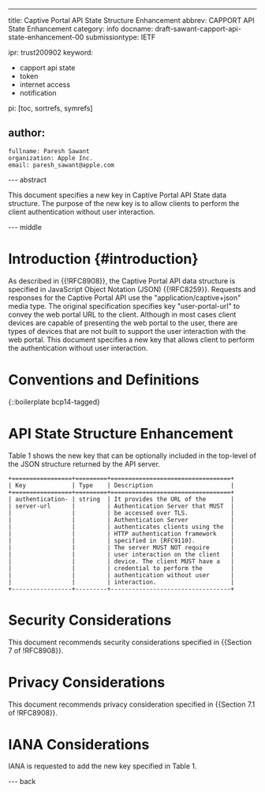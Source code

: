 ---
title: Captive Portal API State Structure Enhancement
abbrev: CAPPORT API State Enhancement
category: info
docname: draft-sawant-capport-api-state-enhancement-00
submissiontype: IETF

ipr: trust200902
keyword:
 - capport api state
 - token
 - internet access
 - notification

pi: [toc, sortrefs, symrefs]

author:
 -
    fullname: Paresh Sawant
    organization: Apple Inc.
    email: paresh_sawant@apple.com

--- abstract

This document specifies a new key in Captive Portal API State data
structure. The purpose of the new key is to allow clients to
perform the client authentication without user interaction.

--- middle

# Introduction {#introduction}

As described in {{!RFC8908}}, the Captive Portal API data structure is
specified in JavaScript Object Notation (JSON) {{!RFC8259}}. Requests
and responses for the Captive Portal API use the
"application/captive+json" media type. The original specification
specifies key "user-portal-url" to convey the web portal URL to the
client. Although in most cases client devices are capable of
presenting the web portal to the user, there are types of devices
that are not built to support the user interaction with the web
portal. This document specifies a new key that allows client to
perform the authentication without user interaction.

# Conventions and Definitions

{::boilerplate bcp14-tagged}

# API State Structure Enhancement

Table 1 shows the new key that can be optionally included in the
top-level of the JSON structure returned by the API server.

~~~ aasvg
+=================+=========+==================================+
| Key             | Type    | Description                      |
+=================+=========+==================================+
| authentication- | string  | It provides the URL of the       |
| server-url      |         | Authentication Server that MUST  |
|                 |         | be accessed over TLS.            |
|                 |         | Authentication Server            |
|                 |         | authenticates clients using the  |
|                 |         | HTTP authentication framework    |
|                 |         | specified in [RFC9110].          |
|                 |         | The server MUST NOT require      |
|                 |         | user interaction on the client   |
|                 |         | device. The client MUST have a   |
|                 |         | credential to perform the        |
|                 |         | authentication without user      |
|                 |         | interaction.                     |
+-----------------+---------+----------------------------------+
~~~
 
# Security Considerations

This document recommends security considerations specified in
{{Section 7 of !RFC8908}}.

# Privacy Considerations

This document recommends privacy consideration specified in
{{Section 7.1 of !RFC8908}}.

# IANA Considerations

IANA is requested to add the new key specified in Table 1.

--- back
